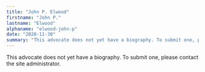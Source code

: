 ```yaml
---
title: "John P. Elwood"
firstname: "John P."
lastname: "Elwood"
alphaname: "elwood-john-p"
date: "2020-11-30"
summary: "This advocate does not yet have a biography. To submit one, please contact the site administrator."
---
```

This advocate does not yet have a biography. To submit one, please contact the site administrator.

